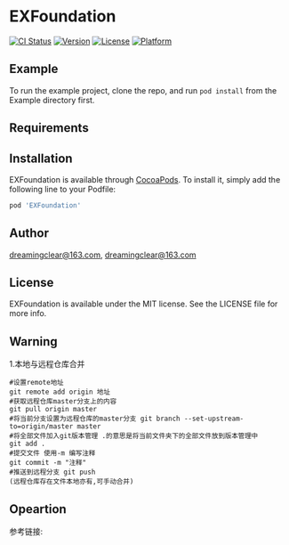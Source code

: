 # EXFoundation

[![CI Status](https://img.shields.io/travis/dreamingclear@163.com/EXFoundation.svg?style=flat)](https://travis-ci.org/dreamingclear@163.com/EXFoundation)
[![Version](https://img.shields.io/cocoapods/v/EXFoundation.svg?style=flat)](https://cocoapods.org/pods/EXFoundation)
[![License](https://img.shields.io/cocoapods/l/EXFoundation.svg?style=flat)](https://cocoapods.org/pods/EXFoundation)
[![Platform](https://img.shields.io/cocoapods/p/EXFoundation.svg?style=flat)](https://cocoapods.org/pods/EXFoundation)

## Example

To run the example project, clone the repo, and run `pod install` from the Example directory first.

## Requirements

## Installation

EXFoundation is available through [CocoaPods](https://cocoapods.org). To install
it, simply add the following line to your Podfile:

```ruby
pod 'EXFoundation'
```

## Author

dreamingclear@163.com, dreamingclear@163.com

## License

EXFoundation is available under the MIT license. See the LICENSE file for more info.


## Warning
1.本地与远程仓库合并
```
#设置remote地址 
git remote add origin 地址 
#获取远程仓库master分支上的内容 
git pull origin master 
#将当前分支设置为远程仓库的master分支 git branch --set-upstream-to=origin/master master
#将全部文件加入git版本管理 .的意思是将当前文件夹下的全部文件放到版本管理中
git add . 
#提交文件 使用-m 编写注释 
git commit -m "注释" 
#推送到远程分支 git push
(远程仓库存在文件本地亦有,可手动合并)
```
## Opeartion
参考链接:

